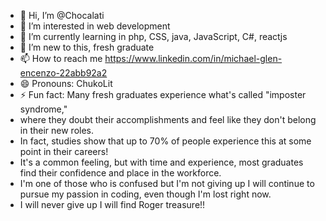 - 👋 Hi, I’m @Chocalati
- 👀 I’m interested in web development 
- 🌱 I’m currently learning in php, CSS, java, JavaScript, C#, reactjs
- 💞️ I’m new to this, fresh graduate
- 📫 How to reach me https://www.linkedin.com/in/michael-glen-encenzo-22abb92a2
- 😄 Pronouns: ChukoLit
- ⚡ Fun fact: Many fresh graduates experience what's called "imposter syndrome,"
-    where they doubt their accomplishments and feel like they don't belong in their new roles.
-    In fact, studies show that up to 70% of people experience this at some point in their careers!
-    It's a common feeling, but with time and experience, most graduates find their confidence and place in the workforce.
-    I'm one of those who is confused but I'm not giving up I will continue to pursue my passion in coding,  even though I'm lost right now.
-    I will never give up I will find Roger treasure!!

<!---
Chocalati/Chocalati is a ✨ special ✨ repository because its `README.md` (this file) appears on your GitHub profile.
You can click the Preview link to take a look at your changes.
--->
